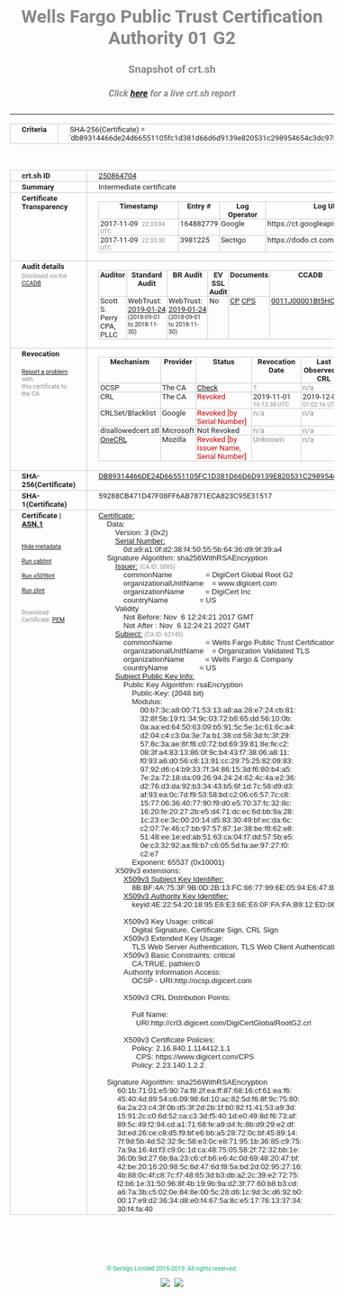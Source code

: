 # Wells Fargo Public Trust Certification Authority 01 G2
### Snapshot of crt.sh
##### Click [here](https://crt.sh/?q=DB89314466DE24D66551105FC1D381D66D6D9139E820531C298954654C3DC978) for a live crt.sh report

---
<!DOCTYPE HTML PUBLIC "-//W3C//DTD HTML 4.0 Transitional//EN">
<HTML>
<HEAD>
  <META http-equiv="Content-Type" content="text/html; charset=UTF-8">
  <TITLE>crt.sh | db89314466de24d66551105fc1d381d66d6d9139e820531c298954654c3dc978</TITLE>
  <META name="description" content="Free CT Log Certificate Search Tool from Sectigo (formerly Comodo CA)">
  <META name="keywords" content="crt.sh, CT, Certificate Transparency, Certificate Search, SSL Certificate, Sectigo, Comodo CA">
  <LINK href="//fonts.googleapis.com/css?family=Roboto+Mono|Roboto:400,400i,700,700i" rel="stylesheet">
  <STYLE type="text/css">
    a {
      white-space: nowrap;
    }
    body {
      color: #888888;
      font: 12pt Roboto, sans-serif;
      padding-top: 10px;
      text-align: center
    }
    form {
      margin: 0px
    }
    span {
      border-radius: 10px
    }
    span.heading {
      color: #888888;
      font: 12pt Roboto, sans-serif
    }
    span.title {
      background-color: #00B373;
      color: #FFFFFF;
      font: bold 18pt Roboto, sans-serif;
      padding: 0px 5px
    }
    span.text {
      color: #888888;
      font: 10pt Roboto, sans-serif
    }
    span.whiteongrey {
      background-color: #D9D9D6;
      color: #FFFFFF;
      font: bold 18pt Roboto, sans-serif;
      padding: 0px 5px
    }
    table {
      border-collapse: collapse;
      color: #222222;
      font: 10pt Roboto, sans-serif;
      margin-left: auto;
      margin-right: auto
    }
    table.options {
      border: none;
      margin-left: 10px
    }
    td, th {
      border: 1px solid #CCCCCC;
      padding: 0px 2px;
      text-align: left;
      vertical-align: top
    }
    td.outer, th.outer {
      border: 1px solid #CCCCCC;
      padding: 2px 20px;
      text-align: left
    }
    th.heading {
      color: #888888;
      font: bold italic 12pt Roboto, sans-serif;
      padding: 20px 0px 0px;
      text-align: center
    }
    th.options, td.options {
      border: none;
      vertical-align: middle
    }
    td.text {
      font: 10pt "Roboto Mono", sans-serif;
      padding: 2px 20px
    }
    td.heading {
      border: none;
      color: #888888;
      font: 12pt Roboto, sans-serif;
      padding-top: 20px;
      text-align: center
    }
    table.lint td, th {
      text-align: center
    }
    .button {
      background-color: #00B373;
      border-radius: 10px;
      color: #FFFFFF;
      font: bold 13pt Roboto, sans-serif
    }
    .copyright {
      font: 8pt Roboto, sans-serif;
      color: #00B373
    }
    .input {
      border: 1px solid #888888;
      font-weight: bold;
      text-align: center
    }
    .small {
      font: 8pt Roboto, sans-serif;
      color: #888888
    }
    .error {
      background-color: #FFDFDF;
      color: #CC0000;
      font-weight: bold
    }
    .fatal {
      background-color: #0000AA;
      color: #FFFFFF;
      font-weight: bold
    }
    .notice {
      background-color: #FFFFDF;
      color: #606000
    }
    .warning {
      background-color: #FFEFDF;
      color: #DF6000
    }
  </STYLE>
</HEAD>
<BODY>

<TABLE>
  <TR>
    <TH class="outer">Criteria</TH>
    <TD class="outer">SHA-256(Certificate) = 'db89314466de24d66551105fc1d381d66d6d9139e820531c298954654c3dc978'</TD>
  </TR>
</TABLE>
<BR>
<TABLE>
  <TR>
    <TH class="outer">crt.sh ID</TH>
    <TD class="outer"><A href="?id=250864704">250864704</A></TD>
  </TR>
  <TR>
    <TH class="outer">Summary</TH>
    <TD class="outer">Intermediate certificate</TD>
  </TR>
  <TR>
    <TH class="outer">Certificate<BR>Transparency</TH>
    <TD class="outer">
<TABLE class="options" style="margin-left:0px">
  <TR>
    <TH>Timestamp</TH>
    <TH>Entry #</TH>
    <TH>Log Operator</TH>
    <TH>Log URL</TH>
  </TR>
  <TR>
    <TD>2017-11-09&nbsp; <FONT class="small">22:33:04 UTC</FONT></TD>
    <TD>164882779</TD>
    <TD>Google</TD>
    <TD>https://ct.googleapis.com/rocketeer</TD>
  </TR>
  <TR>
    <TD>2017-11-09&nbsp; <FONT class="small">22:33:30 UTC</FONT></TD>
    <TD>3981225</TD>
    <TD>Sectigo</TD>
    <TD>https://dodo.ct.comodo.com</TD>
  </TR>
</TABLE>
    </TD>
  </TR>
  <TR>
    <TH class="outer">Audit details<BR>
      <DIV class="small" style="padding-top:3px">Disclosed via the
        <A href="//ccadb-public.secure.force.com/mozilla/PublicAllIntermediateCerts" target="_blank">CCADB</A></DIV>
    </TH>
    <TD class="outer">
<TABLE class="options" style="margin-left:0px">
  <TR>
    <TH>Auditor</TH>
    <TH>Standard Audit</TH>
    <TH>BR Audit</TH>
    <TH>EV SSL Audit</TH>
    <TH>Documents</TH>
    <TH>CCADB</TH>
    <TH>Root Owner / Certificate</TH>
  </TR>
  <TR>
    <TD style="vertical-align:middle">Scott S. Perry CPA, PLLC</TD>
    <TD>WebTrust:
      <A href="https://bugzilla.mozilla.org/attachment.cgi?id=9077447" target="_blank">2019-01-24</A>
      <BR><FONT style="font-size:8pt">(2018-09-01 to 2018-11-30)</FONT></TD>
    <TD>WebTrust:
      <A href="https://bugzilla.mozilla.org/attachment.cgi?id=9077446" target="_blank">2019-01-24</A>
      <BR><FONT style="font-size:8pt">(2018-09-01 to 2018-11-30)</FONT></TD>
    <TD>No    <TD>
      <A href="https://content.digicert.com/wp-content/uploads/2019/07/DigiCert_CP_v419-.pdf" target="blank">CP</A>
      <A href="https://content.digicert.com/wp-content/uploads/2019/07/DigiCert_CPS_v419.pdf" target="blank">CPS</A>
    </TD>
    <TD><A href="//ccadb.force.com/0011J00001Bt5HOQAZ" target="_blank">0011J00001Bt5HOQAZ</A></TD>
    <TD><A href="/?id=8656329">DigiCert</A></TD>
  </TR>
</TABLE>
    </TD>
  </TR>
  <TR>
    <TH class="outer">Revocation<BR><BR>
      <DIV class="small" style="padding-top:3px"><A href="?id=250864704&opt=problemreporting">Report a problem</A> with<BR>this certificate to the CA</DIV></TH>
    <TD class="outer">
      <TABLE class="options" style="margin-left:0px">
        <TR>
          <TH>Mechanism</TH>
          <TH>Provider</TH>
          <TH>Status</TH>
          <TH>Revocation Date</TH>
          <TH>Last Observed in CRL</TH>
          <TH>Last Checked <SPAN style="color:#CC0000;vertical-align:middle;font-size:70%;font-weight:normal">(Error)</SPAN></TH>
        </TR>
        <TR>
          <TD>OCSP</TD>
          <TD>The CA</TD>
          <TD><A href="?id=250864704&opt=ocsp">Check</A></TD>
          <TD><SPAN style="color:#888888">?</SPAN></TD>
          <TD><SPAN style="color:#888888">n/a</SPAN></TD>
          <TD><SPAN style="color:#888888">?</SPAN></TD>
        </TR>
        <TR>
          <TD>CRL</TD>
          <TD>The CA</TD>
          <TD><SPAN style="color:#CC0000">Revoked</SPAN></TD><TD>2019-11-01&nbsp; <FONT class="small">16:13:38 UTC</FONT></TD><TD>2019-12-03&nbsp; <FONT class="small">01:02:16 UTC</FONT></TD><TD>2019-12-04&nbsp; <FONT class="small">17:04:36 UTC</FONT></TD>
        </TR>
        <TR>
          <TD>CRLSet/Blacklist</TD>
          <TD>Google</TD>
          <TD><SPAN style="color:#CC0000">Revoked [by Serial Number]</SPAN></TD>
          <TD><SPAN style="color:#888888">n/a</SPAN></TD>
          <TD><SPAN style="color:#888888">n/a</SPAN></TD>
          <TD><SPAN style="color:#888888">n/a</SPAN></TD>
        </TR>
        <TR>
          <TD>disallowedcert.stl</TD>
          <TD>Microsoft</TD>
          <TD>Not Revoked</TD>
          <TD><SPAN style="color:#888888">n/a</SPAN></TD>
          <TD><SPAN style="color:#888888">n/a</SPAN></TD>
          <TD><SPAN style="color:#888888">n/a</SPAN></TD>
        </TR>
        <TR>
          <TD><A href="/mozilla-onecrl" target="_blank">OneCRL</A></TD>
          <TD>Mozilla</TD>
          <TD><SPAN style="color:#CC0000">Revoked [by Issuer Name, Serial Number]</SPAN></TD><TD><SPAN style="color:#888888">Unknown</SPAN></TD>
          <TD><SPAN style="color:#888888">n/a</SPAN></TD>
          <TD><SPAN style="color:#888888">n/a</SPAN></TD>
        </TR>
      </TABLE>
    </TD>
  </TR>
  <TR>
    <TH class="outer">SHA-256(Certificate)</TH>
    <TD class="outer"><A href="//censys.io/certificates/db89314466de24d66551105fc1d381d66d6d9139e820531c298954654c3dc978">DB89314466DE24D66551105FC1D381D66D6D9139E820531C298954654C3DC978</A></TD>
  </TR>
  <TR>
    <TH class="outer">SHA-1(Certificate)</TH>
    <TD class="outer">59288CB471D47F08FF6AB7871ECA823C95E31517</TD>
  </TR>
  <TR>
    <TH class="outer">Certificate | <A href="?asn1=250864704">ASN.1</A>
      <SPAN class="small"><BR>
      <BR><BR><A href="?id=250864704&opt=nometadata">Hide metadata</A>
      <BR><BR><A href="?id=250864704&opt=cablint">Run cablint</A>
      <BR><BR><A href="?id=250864704&opt=x509lint">Run x509lint</A>
      <BR><BR><A href="?id=250864704&opt=zlint">Run zlint</A>
      <BR><BR><BR>Download Certificate: <A href="?d=250864704">PEM</A>
      </SPAN>
    </TH>
    <TD class="text"><A href="?d=250864704">Certificate:</A><BR>&nbsp;&nbsp;&nbsp;&nbsp;Data:<BR>&nbsp;&nbsp;&nbsp;&nbsp;&nbsp;&nbsp;&nbsp;&nbsp;Version:&nbsp;3&nbsp;(0x2)<BR>&nbsp;&nbsp;&nbsp;&nbsp;&nbsp;&nbsp;&nbsp;&nbsp;<A href="?serial=0da9a10fd238f450555b6436d99f39a4">Serial&nbsp;Number:</A><BR>&nbsp;&nbsp;&nbsp;&nbsp;&nbsp;&nbsp;&nbsp;&nbsp;&nbsp;&nbsp;&nbsp;&nbsp;0d:a9:a1:0f:d2:38:f4:50:55:5b:64:36:d9:9f:39:a4<BR>&nbsp;&nbsp;&nbsp;&nbsp;Signature&nbsp;Algorithm:&nbsp;sha256WithRSAEncryption<BR>&nbsp;&nbsp;&nbsp;&nbsp;&nbsp;&nbsp;&nbsp;&nbsp;<A href="?caid=5885">Issuer:</A> <SPAN class="small">(CA ID: 5885)</SPAN><BR>&nbsp;&nbsp;&nbsp;&nbsp;&nbsp;&nbsp;&nbsp;&nbsp;&nbsp;&nbsp;&nbsp;&nbsp;commonName&nbsp;&nbsp;&nbsp;&nbsp;&nbsp;&nbsp;&nbsp;&nbsp;&nbsp;&nbsp;&nbsp;&nbsp;&nbsp;&nbsp;&nbsp;&nbsp;=&nbsp;DigiCert&nbsp;Global&nbsp;Root&nbsp;G2<BR>&nbsp;&nbsp;&nbsp;&nbsp;&nbsp;&nbsp;&nbsp;&nbsp;&nbsp;&nbsp;&nbsp;&nbsp;organizationalUnitName&nbsp;&nbsp;&nbsp;&nbsp;=&nbsp;www.digicert.com<BR>&nbsp;&nbsp;&nbsp;&nbsp;&nbsp;&nbsp;&nbsp;&nbsp;&nbsp;&nbsp;&nbsp;&nbsp;organizationName&nbsp;&nbsp;&nbsp;&nbsp;&nbsp;&nbsp;&nbsp;&nbsp;&nbsp;&nbsp;=&nbsp;DigiCert&nbsp;Inc<BR>&nbsp;&nbsp;&nbsp;&nbsp;&nbsp;&nbsp;&nbsp;&nbsp;&nbsp;&nbsp;&nbsp;&nbsp;countryName&nbsp;&nbsp;&nbsp;&nbsp;&nbsp;&nbsp;&nbsp;&nbsp;&nbsp;&nbsp;&nbsp;&nbsp;&nbsp;&nbsp;&nbsp;=&nbsp;US<BR>&nbsp;&nbsp;&nbsp;&nbsp;&nbsp;&nbsp;&nbsp;&nbsp;Validity<BR>&nbsp;&nbsp;&nbsp;&nbsp;&nbsp;&nbsp;&nbsp;&nbsp;&nbsp;&nbsp;&nbsp;&nbsp;Not&nbsp;Before:&nbsp;Nov&nbsp;&nbsp;6&nbsp;12:24:21&nbsp;2017&nbsp;GMT<BR>&nbsp;&nbsp;&nbsp;&nbsp;&nbsp;&nbsp;&nbsp;&nbsp;&nbsp;&nbsp;&nbsp;&nbsp;Not&nbsp;After&nbsp;:&nbsp;Nov&nbsp;&nbsp;6&nbsp;12:24:21&nbsp;2027&nbsp;GMT<BR>&nbsp;&nbsp;&nbsp;&nbsp;&nbsp;&nbsp;&nbsp;&nbsp;<A href="?caid=62145">Subject:</A> <SPAN class="small">(CA ID: 62145)</SPAN><BR>&nbsp;&nbsp;&nbsp;&nbsp;&nbsp;&nbsp;&nbsp;&nbsp;&nbsp;&nbsp;&nbsp;&nbsp;commonName&nbsp;&nbsp;&nbsp;&nbsp;&nbsp;&nbsp;&nbsp;&nbsp;&nbsp;&nbsp;&nbsp;&nbsp;&nbsp;&nbsp;&nbsp;&nbsp;=&nbsp;Wells&nbsp;Fargo&nbsp;Public&nbsp;Trust&nbsp;Certification&nbsp;Authority&nbsp;01&nbsp;G2<BR>&nbsp;&nbsp;&nbsp;&nbsp;&nbsp;&nbsp;&nbsp;&nbsp;&nbsp;&nbsp;&nbsp;&nbsp;organizationalUnitName&nbsp;&nbsp;&nbsp;&nbsp;=&nbsp;Organization&nbsp;Validated&nbsp;TLS<BR>&nbsp;&nbsp;&nbsp;&nbsp;&nbsp;&nbsp;&nbsp;&nbsp;&nbsp;&nbsp;&nbsp;&nbsp;organizationName&nbsp;&nbsp;&nbsp;&nbsp;&nbsp;&nbsp;&nbsp;&nbsp;&nbsp;&nbsp;=&nbsp;Wells&nbsp;Fargo&nbsp;&amp;&nbsp;Company<BR>&nbsp;&nbsp;&nbsp;&nbsp;&nbsp;&nbsp;&nbsp;&nbsp;&nbsp;&nbsp;&nbsp;&nbsp;countryName&nbsp;&nbsp;&nbsp;&nbsp;&nbsp;&nbsp;&nbsp;&nbsp;&nbsp;&nbsp;&nbsp;&nbsp;&nbsp;&nbsp;&nbsp;=&nbsp;US<BR>&nbsp;&nbsp;&nbsp;&nbsp;&nbsp;&nbsp;&nbsp;&nbsp;<A href="?spkisha256=ae73713371821a8296d24a5bb07ff10a5e274f3f2e94b2a1b2de881725596b1c">Subject&nbsp;Public&nbsp;Key&nbsp;Info:</A><BR>&nbsp;&nbsp;&nbsp;&nbsp;&nbsp;&nbsp;&nbsp;&nbsp;&nbsp;&nbsp;&nbsp;&nbsp;Public&nbsp;Key&nbsp;Algorithm:&nbsp;rsaEncryption<BR>&nbsp;&nbsp;&nbsp;&nbsp;&nbsp;&nbsp;&nbsp;&nbsp;&nbsp;&nbsp;&nbsp;&nbsp;&nbsp;&nbsp;&nbsp;&nbsp;Public-Key:&nbsp;(2048&nbsp;bit)<BR>&nbsp;&nbsp;&nbsp;&nbsp;&nbsp;&nbsp;&nbsp;&nbsp;&nbsp;&nbsp;&nbsp;&nbsp;&nbsp;&nbsp;&nbsp;&nbsp;Modulus:<BR>&nbsp;&nbsp;&nbsp;&nbsp;&nbsp;&nbsp;&nbsp;&nbsp;&nbsp;&nbsp;&nbsp;&nbsp;&nbsp;&nbsp;&nbsp;&nbsp;&nbsp;&nbsp;&nbsp;&nbsp;00:b7:3c:a8:00:71:53:13:a8:aa:28:e7:24:cb:81:<BR>&nbsp;&nbsp;&nbsp;&nbsp;&nbsp;&nbsp;&nbsp;&nbsp;&nbsp;&nbsp;&nbsp;&nbsp;&nbsp;&nbsp;&nbsp;&nbsp;&nbsp;&nbsp;&nbsp;&nbsp;32:8f:5b:19:f1:34:9c:03:72:b8:65:dd:56:10:0b:<BR>&nbsp;&nbsp;&nbsp;&nbsp;&nbsp;&nbsp;&nbsp;&nbsp;&nbsp;&nbsp;&nbsp;&nbsp;&nbsp;&nbsp;&nbsp;&nbsp;&nbsp;&nbsp;&nbsp;&nbsp;0a:aa:ed:64:50:63:09:b5:91:5c:5e:1c:61:6c:a4:<BR>&nbsp;&nbsp;&nbsp;&nbsp;&nbsp;&nbsp;&nbsp;&nbsp;&nbsp;&nbsp;&nbsp;&nbsp;&nbsp;&nbsp;&nbsp;&nbsp;&nbsp;&nbsp;&nbsp;&nbsp;d2:04:c4:c3:0a:3e:7a:b1:38:cd:58:3d:fc:3f:29:<BR>&nbsp;&nbsp;&nbsp;&nbsp;&nbsp;&nbsp;&nbsp;&nbsp;&nbsp;&nbsp;&nbsp;&nbsp;&nbsp;&nbsp;&nbsp;&nbsp;&nbsp;&nbsp;&nbsp;&nbsp;57:8c:3a:ae:8f:f8:c0:72:bd:69:39:81:8e:fe:c2:<BR>&nbsp;&nbsp;&nbsp;&nbsp;&nbsp;&nbsp;&nbsp;&nbsp;&nbsp;&nbsp;&nbsp;&nbsp;&nbsp;&nbsp;&nbsp;&nbsp;&nbsp;&nbsp;&nbsp;&nbsp;08:3f:a4:83:13:86:0f:9c:b4:43:f7:38:06:a8:11:<BR>&nbsp;&nbsp;&nbsp;&nbsp;&nbsp;&nbsp;&nbsp;&nbsp;&nbsp;&nbsp;&nbsp;&nbsp;&nbsp;&nbsp;&nbsp;&nbsp;&nbsp;&nbsp;&nbsp;&nbsp;f0:93:a6:d0:56:c8:13:91:cc:29:75:25:82:09:83:<BR>&nbsp;&nbsp;&nbsp;&nbsp;&nbsp;&nbsp;&nbsp;&nbsp;&nbsp;&nbsp;&nbsp;&nbsp;&nbsp;&nbsp;&nbsp;&nbsp;&nbsp;&nbsp;&nbsp;&nbsp;97:92:d6:c4:b9:33:7f:34:86:15:3d:f6:80:b4:a5:<BR>&nbsp;&nbsp;&nbsp;&nbsp;&nbsp;&nbsp;&nbsp;&nbsp;&nbsp;&nbsp;&nbsp;&nbsp;&nbsp;&nbsp;&nbsp;&nbsp;&nbsp;&nbsp;&nbsp;&nbsp;7e:2a:72:18:da:09:26:94:24:24:62:4c:4a:e2:36:<BR>&nbsp;&nbsp;&nbsp;&nbsp;&nbsp;&nbsp;&nbsp;&nbsp;&nbsp;&nbsp;&nbsp;&nbsp;&nbsp;&nbsp;&nbsp;&nbsp;&nbsp;&nbsp;&nbsp;&nbsp;d2:76:d3:da:92:b3:34:43:b5:6f:1d:7c:58:d9:d3:<BR>&nbsp;&nbsp;&nbsp;&nbsp;&nbsp;&nbsp;&nbsp;&nbsp;&nbsp;&nbsp;&nbsp;&nbsp;&nbsp;&nbsp;&nbsp;&nbsp;&nbsp;&nbsp;&nbsp;&nbsp;af:93:ea:0c:7d:f9:53:58:bd:c2:06:c6:57:7c:c8:<BR>&nbsp;&nbsp;&nbsp;&nbsp;&nbsp;&nbsp;&nbsp;&nbsp;&nbsp;&nbsp;&nbsp;&nbsp;&nbsp;&nbsp;&nbsp;&nbsp;&nbsp;&nbsp;&nbsp;&nbsp;15:77:06:36:40:77:90:f9:d0:e5:70:37:fc:32:8c:<BR>&nbsp;&nbsp;&nbsp;&nbsp;&nbsp;&nbsp;&nbsp;&nbsp;&nbsp;&nbsp;&nbsp;&nbsp;&nbsp;&nbsp;&nbsp;&nbsp;&nbsp;&nbsp;&nbsp;&nbsp;16:20:fe:20:27:2b:e5:d4:71:dc:ec:6d:bb:9a:28:<BR>&nbsp;&nbsp;&nbsp;&nbsp;&nbsp;&nbsp;&nbsp;&nbsp;&nbsp;&nbsp;&nbsp;&nbsp;&nbsp;&nbsp;&nbsp;&nbsp;&nbsp;&nbsp;&nbsp;&nbsp;1c:23:ce:3c:00:20:14:d5:83:30:49:bf:ec:da:6c:<BR>&nbsp;&nbsp;&nbsp;&nbsp;&nbsp;&nbsp;&nbsp;&nbsp;&nbsp;&nbsp;&nbsp;&nbsp;&nbsp;&nbsp;&nbsp;&nbsp;&nbsp;&nbsp;&nbsp;&nbsp;c2:07:7e:46:c7:bb:97:57:87:1e:38:be:f8:62:e8:<BR>&nbsp;&nbsp;&nbsp;&nbsp;&nbsp;&nbsp;&nbsp;&nbsp;&nbsp;&nbsp;&nbsp;&nbsp;&nbsp;&nbsp;&nbsp;&nbsp;&nbsp;&nbsp;&nbsp;&nbsp;51:48:ee:1e:ed:ab:51:63:ca:04:f7:dd:57:5b:e5:<BR>&nbsp;&nbsp;&nbsp;&nbsp;&nbsp;&nbsp;&nbsp;&nbsp;&nbsp;&nbsp;&nbsp;&nbsp;&nbsp;&nbsp;&nbsp;&nbsp;&nbsp;&nbsp;&nbsp;&nbsp;0e:c3:32:92:aa:f8:b7:c6:05:5d:fa:ae:97:27:f0:<BR>&nbsp;&nbsp;&nbsp;&nbsp;&nbsp;&nbsp;&nbsp;&nbsp;&nbsp;&nbsp;&nbsp;&nbsp;&nbsp;&nbsp;&nbsp;&nbsp;&nbsp;&nbsp;&nbsp;&nbsp;c2:e7<BR>&nbsp;&nbsp;&nbsp;&nbsp;&nbsp;&nbsp;&nbsp;&nbsp;&nbsp;&nbsp;&nbsp;&nbsp;&nbsp;&nbsp;&nbsp;&nbsp;Exponent:&nbsp;65537&nbsp;(0x10001)<BR>&nbsp;&nbsp;&nbsp;&nbsp;&nbsp;&nbsp;&nbsp;&nbsp;X509v3&nbsp;extensions:<BR>&nbsp;&nbsp;&nbsp;&nbsp;&nbsp;&nbsp;&nbsp;&nbsp;&nbsp;&nbsp;&nbsp;&nbsp;<A href="?ski=8bbf4a753f9b0d2b13fc6677996e0594e647b233">X509v3&nbsp;Subject&nbsp;Key&nbsp;Identifier:</A><BR>&nbsp;&nbsp;&nbsp;&nbsp;&nbsp;&nbsp;&nbsp;&nbsp;&nbsp;&nbsp;&nbsp;&nbsp;&nbsp;&nbsp;&nbsp;&nbsp;8B:BF:4A:75:3F:9B:0D:2B:13:FC:66:77:99:6E:05:94:E6:47:B2:33<BR>&nbsp;&nbsp;&nbsp;&nbsp;&nbsp;&nbsp;&nbsp;&nbsp;&nbsp;&nbsp;&nbsp;&nbsp;<A href="?ski=4e2254201895e6e36ee60ffafab912ed06178f39">X509v3&nbsp;Authority&nbsp;Key&nbsp;Identifier:</A><BR>&nbsp;&nbsp;&nbsp;&nbsp;&nbsp;&nbsp;&nbsp;&nbsp;&nbsp;&nbsp;&nbsp;&nbsp;&nbsp;&nbsp;&nbsp;&nbsp;keyid:4E:22:54:20:18:95:E6:E3:6E:E6:0F:FA:FA:B9:12:ED:06:17:8F:39<BR><BR>&nbsp;&nbsp;&nbsp;&nbsp;&nbsp;&nbsp;&nbsp;&nbsp;&nbsp;&nbsp;&nbsp;&nbsp;X509v3&nbsp;Key&nbsp;Usage:&nbsp;critical<BR>&nbsp;&nbsp;&nbsp;&nbsp;&nbsp;&nbsp;&nbsp;&nbsp;&nbsp;&nbsp;&nbsp;&nbsp;&nbsp;&nbsp;&nbsp;&nbsp;Digital&nbsp;Signature,&nbsp;Certificate&nbsp;Sign,&nbsp;CRL&nbsp;Sign<BR>&nbsp;&nbsp;&nbsp;&nbsp;&nbsp;&nbsp;&nbsp;&nbsp;&nbsp;&nbsp;&nbsp;&nbsp;X509v3&nbsp;Extended&nbsp;Key&nbsp;Usage:&nbsp;<BR>&nbsp;&nbsp;&nbsp;&nbsp;&nbsp;&nbsp;&nbsp;&nbsp;&nbsp;&nbsp;&nbsp;&nbsp;&nbsp;&nbsp;&nbsp;&nbsp;TLS&nbsp;Web&nbsp;Server&nbsp;Authentication,&nbsp;TLS&nbsp;Web&nbsp;Client&nbsp;Authentication<BR>&nbsp;&nbsp;&nbsp;&nbsp;&nbsp;&nbsp;&nbsp;&nbsp;&nbsp;&nbsp;&nbsp;&nbsp;X509v3&nbsp;Basic&nbsp;Constraints:&nbsp;critical<BR>&nbsp;&nbsp;&nbsp;&nbsp;&nbsp;&nbsp;&nbsp;&nbsp;&nbsp;&nbsp;&nbsp;&nbsp;&nbsp;&nbsp;&nbsp;&nbsp;CA:TRUE,&nbsp;pathlen:0<BR>&nbsp;&nbsp;&nbsp;&nbsp;&nbsp;&nbsp;&nbsp;&nbsp;&nbsp;&nbsp;&nbsp;&nbsp;Authority&nbsp;Information&nbsp;Access:&nbsp;<BR>&nbsp;&nbsp;&nbsp;&nbsp;&nbsp;&nbsp;&nbsp;&nbsp;&nbsp;&nbsp;&nbsp;&nbsp;&nbsp;&nbsp;&nbsp;&nbsp;OCSP&nbsp;-&nbsp;URI:http://ocsp.digicert.com<BR><BR>&nbsp;&nbsp;&nbsp;&nbsp;&nbsp;&nbsp;&nbsp;&nbsp;&nbsp;&nbsp;&nbsp;&nbsp;X509v3&nbsp;CRL&nbsp;Distribution&nbsp;Points:&nbsp;<BR><BR>&nbsp;&nbsp;&nbsp;&nbsp;&nbsp;&nbsp;&nbsp;&nbsp;&nbsp;&nbsp;&nbsp;&nbsp;&nbsp;&nbsp;&nbsp;&nbsp;Full&nbsp;Name:<BR>&nbsp;&nbsp;&nbsp;&nbsp;&nbsp;&nbsp;&nbsp;&nbsp;&nbsp;&nbsp;&nbsp;&nbsp;&nbsp;&nbsp;&nbsp;&nbsp;&nbsp;&nbsp;URI:http://crl3.digicert.com/DigiCertGlobalRootG2.crl<BR><BR>&nbsp;&nbsp;&nbsp;&nbsp;&nbsp;&nbsp;&nbsp;&nbsp;&nbsp;&nbsp;&nbsp;&nbsp;X509v3&nbsp;Certificate&nbsp;Policies:&nbsp;<BR>&nbsp;&nbsp;&nbsp;&nbsp;&nbsp;&nbsp;&nbsp;&nbsp;&nbsp;&nbsp;&nbsp;&nbsp;&nbsp;&nbsp;&nbsp;&nbsp;Policy:&nbsp;2.16.840.1.114412.1.1<BR>&nbsp;&nbsp;&nbsp;&nbsp;&nbsp;&nbsp;&nbsp;&nbsp;&nbsp;&nbsp;&nbsp;&nbsp;&nbsp;&nbsp;&nbsp;&nbsp;&nbsp;&nbsp;CPS:&nbsp;https://www.digicert.com/CPS<BR>&nbsp;&nbsp;&nbsp;&nbsp;&nbsp;&nbsp;&nbsp;&nbsp;&nbsp;&nbsp;&nbsp;&nbsp;&nbsp;&nbsp;&nbsp;&nbsp;Policy:&nbsp;2.23.140.1.2.2<BR><BR>&nbsp;&nbsp;&nbsp;&nbsp;Signature&nbsp;Algorithm:&nbsp;sha256WithRSAEncryption<BR>&nbsp;&nbsp;&nbsp;&nbsp;&nbsp;&nbsp;&nbsp;&nbsp;&nbsp;60:1b:71:01:e5:90:7a:f8:2f:ea:ff:87:68:16:cf:61:ea:f6:<BR>&nbsp;&nbsp;&nbsp;&nbsp;&nbsp;&nbsp;&nbsp;&nbsp;&nbsp;45:40:4d:89:54:c6:09:98:6d:10:ac:82:5d:f6:8f:9c:75:80:<BR>&nbsp;&nbsp;&nbsp;&nbsp;&nbsp;&nbsp;&nbsp;&nbsp;&nbsp;6a:2a:23:c4:3f:0b:d5:3f:2d:2b:1f:b0:82:f1:41:53:a9:3d:<BR>&nbsp;&nbsp;&nbsp;&nbsp;&nbsp;&nbsp;&nbsp;&nbsp;&nbsp;15:91:2c:c0:6d:52:ca:c3:3d:f5:40:1d:e0:49:8d:f6:73:af:<BR>&nbsp;&nbsp;&nbsp;&nbsp;&nbsp;&nbsp;&nbsp;&nbsp;&nbsp;89:5c:49:f2:94:cd:a1:71:68:fe:a9:d4:fc:8b:d9:29:e2:df:<BR>&nbsp;&nbsp;&nbsp;&nbsp;&nbsp;&nbsp;&nbsp;&nbsp;&nbsp;3d:ed:26:ce:c8:d5:f9:bf:e6:bb:a5:28:72:0c:bf:45:89:14:<BR>&nbsp;&nbsp;&nbsp;&nbsp;&nbsp;&nbsp;&nbsp;&nbsp;&nbsp;7f:9d:5b:4d:52:32:9c:58:e3:0c:e8:71:95:1b:36:85:c9:75:<BR>&nbsp;&nbsp;&nbsp;&nbsp;&nbsp;&nbsp;&nbsp;&nbsp;&nbsp;7a:9a:16:4d:f3:c9:0c:1d:ca:48:75:05:58:2f:72:32:bb:1e:<BR>&nbsp;&nbsp;&nbsp;&nbsp;&nbsp;&nbsp;&nbsp;&nbsp;&nbsp;36:0b:9d:27:6b:8a:23:c6:cf:b6:e6:4c:0d:69:48:20:47:bf:<BR>&nbsp;&nbsp;&nbsp;&nbsp;&nbsp;&nbsp;&nbsp;&nbsp;&nbsp;42:be:20:16:20:98:5c:6d:47:6d:f8:5a:bd:2d:02:95:27:16:<BR>&nbsp;&nbsp;&nbsp;&nbsp;&nbsp;&nbsp;&nbsp;&nbsp;&nbsp;4b:88:0c:4f:c8:7c:f7:48:65:3d:b3:db:a2:2c:39:e2:72:75:<BR>&nbsp;&nbsp;&nbsp;&nbsp;&nbsp;&nbsp;&nbsp;&nbsp;&nbsp;f2:b6:1e:31:50:96:8f:4b:19:9b:9a:d2:3f:77:60:b8:b3:cd:<BR>&nbsp;&nbsp;&nbsp;&nbsp;&nbsp;&nbsp;&nbsp;&nbsp;&nbsp;a6:7a:3b:c5:02:0e:84:8e:00:5c:28:d6:1c:9d:3c:d6:92:b0:<BR>&nbsp;&nbsp;&nbsp;&nbsp;&nbsp;&nbsp;&nbsp;&nbsp;&nbsp;00:17:e9:d2:36:34:d8:e0:f4:67:5a:8c:e5:17:76:13:37:34:<BR>&nbsp;&nbsp;&nbsp;&nbsp;&nbsp;&nbsp;&nbsp;&nbsp;&nbsp;30:f4:fa:40<BR>    </TD>
  </TR>
</TABLE>

  <BR><BR><BR>

  <P class="copyright">&copy; Sectigo Limited 2015-2019. All rights reserved.</P>
  <DIV>
    <A href="https://sectigo.com/"><IMG src="/sectigo_s.png"></A>
    &nbsp;<A href="https://github.com/crtsh"><IMG src="/GitHub-Mark-32px.png"></A>
  </DIV>
</BODY>
</HTML>

